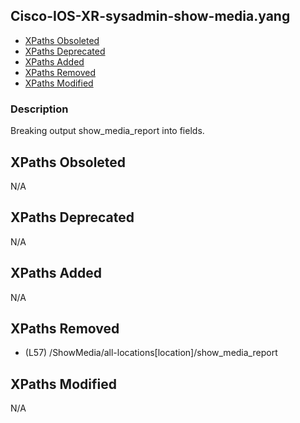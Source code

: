 ## Cisco-IOS-XR-sysadmin-show-media.yang

- [XPaths Obsoleted](#xpaths-obsoleted)
- [XPaths Deprecated](#xpaths-deprecated)
- [XPaths Added](#xpaths-added)
- [XPaths Removed](#xpaths-removed)
- [XPaths Modified](#xpaths-modified)

### Description

Breaking output show_media_report into fields.

## XPaths Obsoleted

N/A

## XPaths Deprecated

N/A

## XPaths Added

N/A

## XPaths Removed

- (L57)	/ShowMedia/all-locations[location]/show_media_report

## XPaths Modified

N/A

